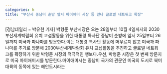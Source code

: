 ```yaml
---
categories: h
title: "부산시 중남미 순방 앞서 마이애미 시장 등 만나 글로벌 네트워크 확장"
---
```

[경남데일리 = 박유현 기자] 박형준 부산시장은 오는 28일부터 10월 4일까지의 2030부산세계박람회 유치 교섭활동을 위한 대통령 특사단 중남미 순방에 앞서 25일부터 26일까지 미국과 파나마를 방문한다.이는 대통령 특사단 활동에 머무르지 않고 미국과 파나마를 추가로 방문해 2030부산세계박람회 유치 교섭활동을 추진하고 글로벌 네트워크를 확장하기 위한 박형준 시장의 적극적인 행보다.우선, 박형준 시장은 첫 번째 방문지로 미국 마이애미시를 방문한다.마이애미시는 중남미 국가의 관문인 미국의 도시로 북미 대륙의 동쪽에 있는 해안도시라는